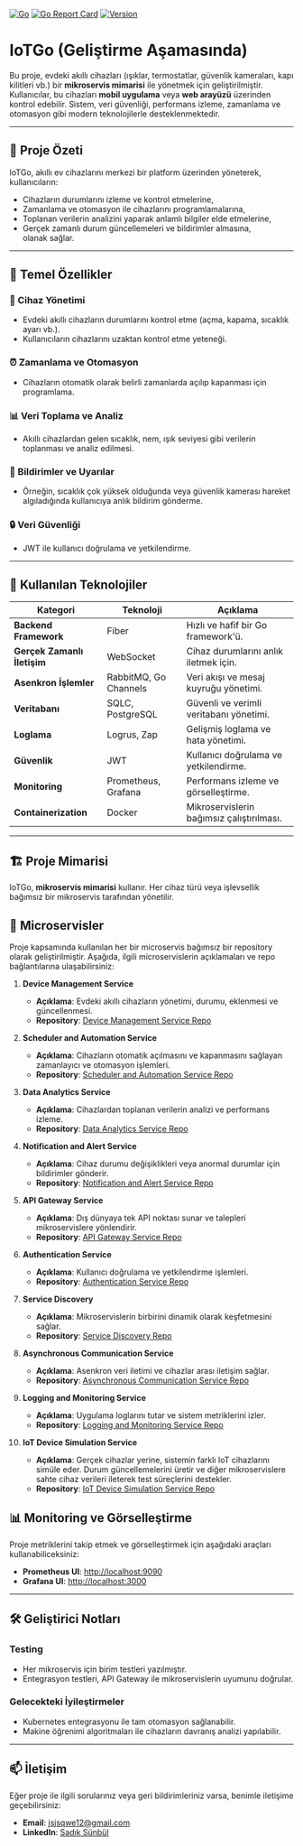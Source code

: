 
[![Go](https://github.com/SadikSunbul/GO-BlockChain-Simulation/actions/workflows/go.yml/badge.svg)](https://github.com/SadikSunbul/GO-BlockChain-Simulation/actions/workflows/go.yml)
[![Go Report Card](https://goreportcard.com/badge/github.com/SadikSunbul/GO-BlockChain-Simulation)](https://goreportcard.com/report/github.com/SadikSunbul/GO-BlockChain-Simulation)
[![Version](https://img.shields.io/badge/Version-1.0-blue)]()

# IoTGo (Geliştirme Aşamasında)

Bu proje, evdeki akıllı cihazları (ışıklar, termostatlar, güvenlik kameraları, kapı kilitleri vb.) bir **mikroservis mimarisi** ile yönetmek için geliştirilmiştir. Kullanıcılar, bu cihazları **mobil uygulama** veya **web arayüzü** üzerinden kontrol edebilir. Sistem, veri güvenliği, performans izleme, zamanlama ve otomasyon gibi modern teknolojilerle desteklenmektedir.

---

## 📌 Proje Özeti

IoTGo, akıllı ev cihazlarını merkezi bir platform üzerinden yöneterek, kullanıcıların:
- Cihazların durumlarını izleme ve kontrol etmelerine,
- Zamanlama ve otomasyon ile cihazlarını programlamalarına,
- Toplanan verilerin analizini yaparak anlamlı bilgiler elde etmelerine,
- Gerçek zamanlı durum güncellemeleri ve bildirimler almasına,  
  olanak sağlar.

---

## 🚀 Temel Özellikler

### 📱 Cihaz Yönetimi
- Evdeki akıllı cihazların durumlarını kontrol etme (açma, kapama, sıcaklık ayarı vb.).
- Kullanıcıların cihazlarını uzaktan kontrol etme yeteneği.

### ⏰ Zamanlama ve Otomasyon
- Cihazların otomatik olarak belirli zamanlarda açılıp kapanması için programlama.

### 📊 Veri Toplama ve Analiz
- Akıllı cihazlardan gelen sıcaklık, nem, ışık seviyesi gibi verilerin toplanması ve analiz edilmesi.

### 🔔 Bildirimler ve Uyarılar
- Örneğin, sıcaklık çok yüksek olduğunda veya güvenlik kamerası hareket algıladığında kullanıcıya anlık bildirim gönderme.

### 🔒 Veri Güvenliği
- JWT ile kullanıcı doğrulama ve yetkilendirme.

---

## 🔧 Kullanılan Teknolojiler

| Kategori                     | Teknoloji                               | Açıklama                                       |  
|------------------------------|-----------------------------------------|-----------------------------------------------|  
| **Backend Framework**        | Fiber                                   | Hızlı ve hafif bir Go framework'ü.            |  
| **Gerçek Zamanlı İletişim**  | WebSocket                               | Cihaz durumlarını anlık iletmek için.         |  
| **Asenkron İşlemler**        | RabbitMQ, Go Channels                   | Veri akışı ve mesaj kuyruğu yönetimi.         |  
| **Veritabanı**               | SQLC, PostgreSQL                        | Güvenli ve verimli veritabanı yönetimi.       |  
| **Loglama**                  | Logrus, Zap                             | Gelişmiş loglama ve hata yönetimi.            |  
| **Güvenlik**                 | JWT                                     | Kullanıcı doğrulama ve yetkilendirme.         |  
| **Monitoring**               | Prometheus, Grafana                     | Performans izleme ve görselleştirme.          |  
| **Containerization**         | Docker                                  | Mikroservislerin bağımsız çalıştırılması.     |  

---

## 🏗️ Proje Mimarisi

IoTGo, **mikroservis mimarisi** kullanır. Her cihaz türü veya işlevsellik bağımsız bir mikroservis tarafından yönetilir.

## 🧩 Microservisler

Proje kapsamında kullanılan her bir microservis bağımsız bir repository olarak geliştirilmiştir. Aşağıda, ilgili microservislerin açıklamaları ve repo bağlantılarına ulaşabilirsiniz:

1. **Device Management Service**
    - **Açıklama**: Evdeki akıllı cihazların yönetimi, durumu, eklenmesi ve güncellenmesi.
    - **Repository**: [Device Management Service Repo](https://github.com/username/device-management-service)


2. **Scheduler and Automation Service**
    - **Açıklama**: Cihazların otomatik açılmasını ve kapanmasını sağlayan zamanlayıcı ve otomasyon işlemleri.
    - **Repository**: [Scheduler and Automation Service Repo](https://github.com/username/scheduler-automation-service)


3. **Data Analytics Service**
    - **Açıklama**: Cihazlardan toplanan verilerin analizi ve performans izleme.
    - **Repository**: [Data Analytics Service Repo](https://github.com/username/data-analytics-service)


4. **Notification and Alert Service**
    - **Açıklama**: Cihaz durumu değişiklikleri veya anormal durumlar için bildirimler gönderir.
    - **Repository**: [Notification and Alert Service Repo](https://github.com/username/notification-alert-service)


5. **API Gateway Service**
    - **Açıklama**: Dış dünyaya tek API noktası sunar ve talepleri mikroservislere yönlendirir.
    - **Repository**: [API Gateway Service Repo](https://github.com/username/api-gateway-service)


6. **Authentication Service**
    - **Açıklama**: Kullanıcı doğrulama ve yetkilendirme işlemleri.
    - **Repository**: [Authentication Service Repo](https://github.com/username/authentication-service)


7. **Service Discovery**
    - **Açıklama**: Mikroservislerin birbirini dinamik olarak keşfetmesini sağlar.
    - **Repository**: [Service Discovery Repo](https://github.com/username/service-discovery)


8. **Asynchronous Communication Service**
    - **Açıklama**: Asenkron veri iletimi ve cihazlar arası iletişim sağlar.
    - **Repository**: [Asynchronous Communication Service Repo](https://github.com/username/asynchronous-communication-service)


9. **Logging and Monitoring Service**
    - **Açıklama**: Uygulama loglarını tutar ve sistem metriklerini izler.
    - **Repository**: [Logging and Monitoring Service Repo](https://github.com/username/logging-monitoring-service)


10. **IoT Device Simulation Service**
    - **Açıklama**: Gerçek cihazlar yerine, sistemin farklı IoT cihazlarını simüle eder. Durum güncellemelerini üretir ve diğer mikroservislere sahte cihaz verileri ileterek test süreçlerini destekler.
    - **Repository**: [IoT Device Simulation Service Repo](https://github.com/username/iot-device-simulation-service)


## 📊 Monitoring ve Görselleştirme

Proje metriklerini takip etmek ve görselleştirmek için aşağıdaki araçları kullanabiliceksiniz:

- **Prometheus UI**: [http://localhost:9090](http://localhost:9090)
- **Grafana UI**: [http://localhost:3000](http://localhost:3000)

---

## 🛠️ Geliştirici Notları

### Testing
- Her mikroservis için birim testleri yazılmıştır.
- Entegrasyon testleri, API Gateway ile mikroservislerin uyumunu doğrular.

### Gelecekteki İyileştirmeler
- Kubernetes entegrasyonu ile tam otomasyon sağlanabilir.
- Makine öğrenimi algoritmaları ile cihazların davranış analizi yapılabilir.

---

## 📫 İletişim

Eğer proje ile ilgili sorularınız veya geri bildirimleriniz varsa, benimle iletişime geçebilirsiniz:

- **Email**: [jsjsqwe12@gmail.com](mailto:jsjsqwe12@gmail.com)
- **LinkedIn**: [Sadık Sünbül](https://www.linkedin.com/in/sadiksunbul/)  

